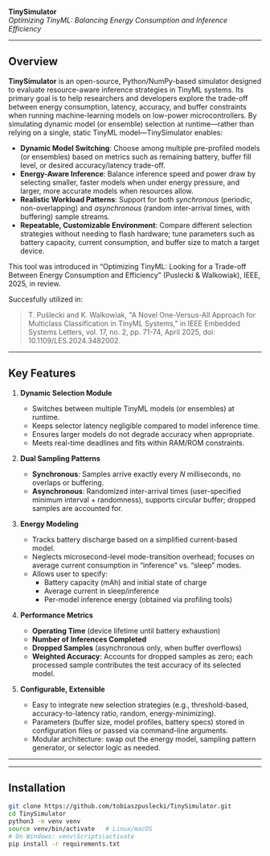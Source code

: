 **TinySimulator**  
*Optimizing TinyML: Balancing Energy Consumption and Inference Efficiency*  

---

## Overview

**TinySimulator** is an open-source, Python/NumPy-based simulator designed to evaluate resource-aware inference strategies in TinyML systems. Its primary goal is to help researchers and developers explore the trade-off between energy consumption, latency, accuracy, and buffer constraints when running machine-learning models on low-power microcontrollers. By simulating dynamic model (or ensemble) selection at runtime—rather than relying on a single, static TinyML model—TinySimulator enables:

- **Dynamic Model Switching**: Choose among multiple pre-profiled models (or ensembles) based on metrics such as remaining battery, buffer fill level, or desired accuracy/latency trade-off.  
- **Energy-Aware Inference**: Balance inference speed and power draw by selecting smaller, faster models when under energy pressure, and larger, more accurate models when resources allow.  
- **Realistic Workload Patterns**: Support for both *synchronous* (periodic, non-overlapping) and *asynchronous* (random inter-arrival times, with buffering) sample streams.  
- **Repeatable, Customizable Environment**: Compare different selection strategies without needing to flash hardware; tune parameters such as battery capacity, current consumption, and buffer size to match a target device.

This tool was introduced in “Optimizing TinyML: Looking for a Trade-off Between Energy Consumption and Efficiency” (Puslecki & Walkowiak), IEEE, 2025, in review.

Succesfully utilized in:
> T. Puślecki and K. Walkowiak, "A Novel One-Versus-All Approach for Multiclass Classification in TinyML Systems," in IEEE Embedded Systems Letters, vol. 17, no. 2, pp. 71-74, April 2025, doi: 10.1109/LES.2024.3482002.

---

## Key Features

1. **Dynamic Selection Module**  
   - Switches between multiple TinyML models (or ensembles) at runtime.  
   - Keeps selector latency negligible compared to model inference time.  
   - Ensures larger models do not degrade accuracy when appropriate.  
   - Meets real-time deadlines and fits within RAM/ROM constraints.

2. **Dual Sampling Patterns**  
   - **Synchronous**: Samples arrive exactly every _N_ milliseconds, no overlaps or buffering.  
   - **Asynchronous**: Randomized inter-arrival times (user-specified minimum interval + randomness), supports circular buffer; dropped samples are accounted for.

3. **Energy Modeling**  
   - Tracks battery discharge based on a simplified current-based model.  
   - Neglects microsecond-level mode-transition overhead; focuses on average current consumption in “inference” vs. “sleep” modes.  
   - Allows user to specify:  
     - Battery capacity (mAh) and initial state of charge  
     - Average current in sleep/inference  
     - Per-model inference energy (obtained via profiling tools)  

4. **Performance Metrics**  
   - **Operating Time** (device lifetime until battery exhaustion)  
   - **Number of Inferences Completed**  
   - **Dropped Samples** (asynchronous only, when buffer overflows)  
   - **Weighted Accuracy**: Accounts for dropped samples as zero; each processed sample contributes the test accuracy of its selected model.  

5. **Configurable, Extensible**  
   - Easy to integrate new selection strategies (e.g., threshold-based, accuracy-to-latency ratio, random, energy-minimizing).  
   - Parameters (buffer size, model profiles, battery specs) stored in configuration files or passed via command-line arguments.  
   - Modular architecture: swap out the energy model, sampling pattern generator, or selector logic as needed.  

---


---

## Installation

   ```bash
   git clone https://github.com/tobiaszpuslecki/TinySimulator.git
   cd TinySimulator
   python3 -m venv venv
   source venv/bin/activate   # Linux/macOS
   # On Windows: venv\Scripts\activate
   pip install -r requirements.txt
   ```
